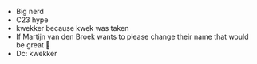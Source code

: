 - Big nerd
- C23 hype
- kwekker because kwek was taken
- If Martijn van den Broek wants to please change their name that would be great 🤗
- Dc: kwekker

<!---
Kwekker/Kwekker is a ✨ special ✨ repository because its `README.md` (this file) appears on your GitHub profile.
You can click the Preview link to take a look at your changes.
--->
